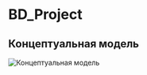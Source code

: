# BD_Project

## Концептуальная модель
![Концептуальная модель](https://github.com/user-attachments/assets/aaa47335-62db-4e73-8d3b-7ba2ba3da1c1)
